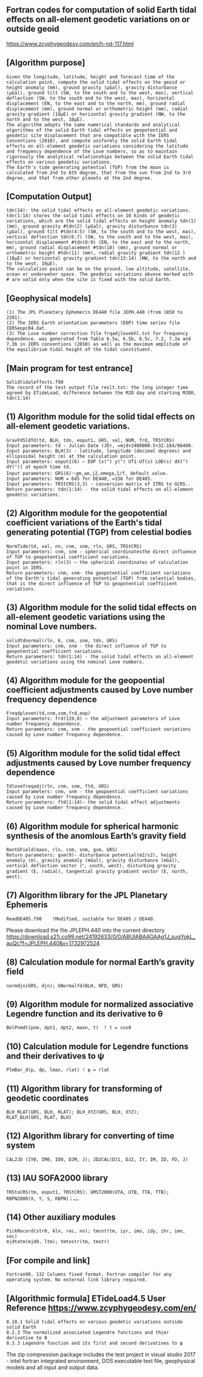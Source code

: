 ## Fortran codes for computation of solid Earth tidal effects on all-element geodetic variations on or outside geoid
https://www.zcyphygeodesy.com/en/h-nd-117.html
## [Algorithm purpose]
    Given the longitude, latitude, height and forecast time of the calculation point, compute the solid tidal effects on the geoid or height anomaly (mm), ground gravity (μGal), gravity disturbance (μGal), ground tilt (SW, to the south and to the west, mas), vertical deflection (SW, to the south and to the west, mas), horizontal displacement (EN, to the east and to the north, mm), ground radial displacement (mm), ground normal or orthometric height (mm), radial gravity gradient (10μE) or horizontal gravity gradient (NW, to the north and to the west, 10μE).
    The algorithm adopts the same numerical standards and analytical algorithms of the solid Earth tidal effects on geopotential and geodetic site displacement that are compatible with the IERS Conventions (2010), and compute uniformly the solid Earth tidal effects on all-element geodetic variations considering the latitude and frequency dependence of the Love numbers, so as to maintain rigorously the analytical relationships between the solid Earth tidal effects on various geodetic variations.
    The Earth's tide generating potential (TGP) from the moon is calculated from 2nd to 6th degree, that from the sun from 2nd to 3rd degree, and that from other planets at the 2nd degree.    
## [Computation Output]
    tdn(14): the solid tidal effects on all-element geodetic variations.
    tdn(1:14) stores the solid tidal effects on 10 kinds of geodetic variations, which are the solid tidal effects on height anomaly tdn(1) (mm), ground gravity #tdn(2) (μGal), gravity disturbance tdn(3) (μGal), ground tilt #tdn(4:5) (SW, to the south and to the west, mas), vertical deflection tdn(6:7) (SW, to the south and to the west, mas), horizontal displacement #tdn(8:9) (EN, to the east and to the north, mm), ground radial displacement #tdn(10) (mm), ground normal or orthometric height #tdn(11) (mm), radial gravity gradient tdn(12 )(10μE) or horizontal gravity gradient tdn(13:14) (NW, to the north and to the west, 10μE).
    The calculation point can be on the ground, low altitude, satellite, ocean or underwater space. The geodetic variations abvove marked with # are valid only when the site is fixed with the solid Earth.
## [Geophysical models]
    (1) The JPL Planetary Ephemeris DE440 file JEPH.440 (from 1850 to 2201).
    (2) The IERS Earth orientation parameters (EOP) time series file IERSeopc04.dat.
    (3) The Love number correction file frqadjlovekhl.txt for frequency dependence. was generated from Table 6.5a, 6.5b, 6.5c, 7.2, 7.3a and 7.3b in IERS conventions (2010) as well as the maximum amplitude of the equilibrium tidal height of the tidal constituent.
## [Main program for test entrance]
    Solidtidaleffects.f90
    The record of the test output file reslt.txt: the long integer time agreed by ETideLoad, difference between the MJD day and starting MJD0, tdn(1:14)
## (1) Algorithm module for the solid tidal effects on all-element geodetic variations.
    GravFdSldTd(td, BLH, tdn, eoput1, GRS, val, NUM, frd, TRStCRS)
    Input parameters: td - Julian Date (JD), =mjd+2400000.5+32.184/86400.
    Input parameters: BLH(3) - latitude, longitude (decimal degrees) and ellipsoidal height (m) at the calculation point.
    Input parameters: eoput1(6) – EOP [x(") y(") UT1-UT(s) LOD(s) dX(") dY(")] at epoch time td.
    Input parameters: GRS(6)－gm,ae,j2,omega,1/f, default value.
    Input parameters: NUM = 645 for DE440, =156 for DE405.
    Input parameters: TRStCRS(3,3) - conversion matrix of ITRS to GCRS..
    Return parameters: tdn(1:14) - the solid tidal effects on all-element geodetic variations.
## (2) Algorithm module for the geopotential coefficient variations of the Earth's tidal generating potential (TGP) from celestial bodies
    NormTide(td, val, nn, cnm, snm, rln, GRS, TRStCRS)
    Input parameters: cnm, snm - spherical coordinatesthe direct influence of TGP to geopotential coefficient variations.
    Input parameters: rln(3) – the spherical coordinates of calculation point in IERS.
    Return parameters: cnm, snm- the geopotential coefficient variations of the Earth's tidal generating potential (TGP) from celestial bodies, that is the direct influence of TGP to geopotential coefficient variations.
## (3) Algorithm module for the solid tidal effects on all-element geodetic variations using the nominal Love numbers.
    solidtdnormal(rln, 6, cnm, snm, tdn, GRS)
    Input parameters: cnm, snm - the direct influence of TGP to geopotential coefficient variations.
    Return parameters: tdn(1:14) - the solid tidal effects on all-element geodetic variations using the nominal Love numbers.
## (4) Algorithm module for the geopoential coefficient adjustments caused by Love number frequency dependence
    Freqdploven(td,cnm,snm,frd,eop)
    Input parameters: frd(119,8) – the adjustment parameters of Love number frequency dependence.
    Return parameters: cnm, snm - the geopoential coefficient variations caused by Love number frequency dependence.
## (5) Algorithm module for the solid tidal effect adjustments caused by Love number frequency dependence
    Tdlovefreqadj(rln, cnm, snm, ftd, GRS)
    Input parameters: cnm, snm - the geopoential coefficient variations caused by Love number frequency dependence.
    Return parameters: ftd(1:14)- the solid tidal effect adjustments caused by Love number frequency dependence.
## (6) Algorithm module for spherical harmonic synthesis of the anomlous Earth’s gravity field
    RentGField(maxn, rln, cnm, snm, gvm, GRS)
    Return parameters: gvm(9)- disturbance potential(m2/s2), height anomaly (m), gravity anomaly (mGal), gravity disturbance (mGal), vertical deflection vector (ʺ, south, west), disturbing gravity gradient (E, radial), tangential gravity gradient vector (E, north, west).
## (7) Algorithm library for the JPL Planetary Ephemeris
    ReadDE405.f90    !Modified, suitable for DE405 / DE440.
Please download the file JPLEPH.440 into the current directory https://download.s21i.co99.net/24192633/0/0/ABUIABAAGAAg1J_sugYokL_auQc?f=JPLEPH.440&v=1732972524
## (8) Calculation module for normal Earth’s gravity field
    normdjn(GRS, djn); GNormalfd(BLH, NFD, GRS)
## (9) Algorithm module for normalized associative Legendre function and its derivative to θ
    BelPnmdt(pnm, dpt1, dpt2, maxn, t)  ! t = cosθ
## (10) Calculation module for Legendre functions and their derivatives to ψ
    PlmBar_d(p, dp, lmax, rlat) ! ψ = rlat
## (11) Algorithm library for transforming of geodetic coordinates
    BLH_RLAT(GRS, BLH, RLAT); BLH_XYZ(GRS, BLH, XYZ);
    RLAT_BLH(GRS, RLAT, BLH)
## (12) Algorithm library for converting of time system
    CAL2JD (IY0, IM0, ID0, DJM, J); JD2CAL(DJ1, DJ2, IY, IM, ID, FD, J)
## (13) IAU SOFA2000 library
    TRStoCRS(tm, eoput1, TRStCRS); GMST2000(UTA, UTB, TTA, TTB);
    RBPN2000(X, Y, S, RBPN)；……
## (14) Other auxiliary modules
    PickRecord(str0, kln, rec, nn); tmcnt(tm, iyr, imo, idy, ihr, imn, sec)
    mjdtotm(mjd0, ltm); tmtostr(tm, tmstr)
## [For compile and link]
    Fortran90, 132 Columns fixed format. Fortran compiler for any operating system. No external link library required.
## [Algorithmic formula] ETideLoad4.5 User Reference https://www.zcyphygeodesy.com/en/
    8.18.1 Solid tidal effects on various geodetic variations outside solid Earth
    8.2.3 The normalized associated Legendre functions and thier derivative to θ
    8.3.3 Legendre function and its first and second derivatives to ψ
The zip compression package includes the test project in visual studio 2017 - intel fortran integrated environment, DOS executable test file, geophysical models and all input and output data.
